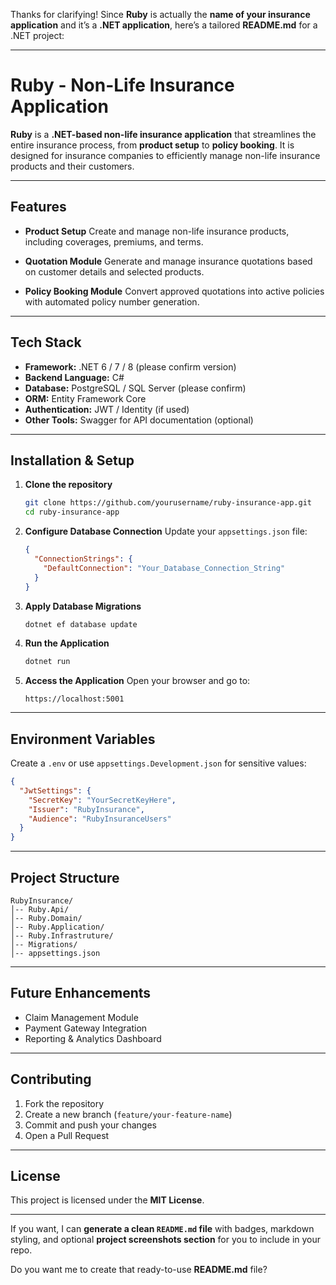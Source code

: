 Thanks for clarifying! Since **Ruby** is actually the **name of your insurance application** and it’s a **.NET application**, here’s a tailored **README.md** for a .NET project:

---

# Ruby - Non-Life Insurance Application

**Ruby** is a **.NET-based non-life insurance application** that streamlines the entire insurance process, from **product setup** to **policy booking**. It is designed for insurance companies to efficiently manage non-life insurance products and their customers.

---

## **Features**

- **Product Setup**
  Create and manage non-life insurance products, including coverages, premiums, and terms.

- **Quotation Module**
  Generate and manage insurance quotations based on customer details and selected products.

- **Policy Booking Module**
  Convert approved quotations into active policies with automated policy number generation.

---

## **Tech Stack**

- **Framework:** .NET 6 / 7 / 8 (please confirm version)
- **Backend Language:** C#
- **Database:** PostgreSQL / SQL Server (please confirm)
- **ORM:** Entity Framework Core
- **Authentication:** JWT / Identity (if used)
- **Other Tools:** Swagger for API documentation (optional)

---

## **Installation & Setup**

1. **Clone the repository**

   ```bash
   git clone https://github.com/yourusername/ruby-insurance-app.git
   cd ruby-insurance-app
   ```

2. **Configure Database Connection**
   Update your `appsettings.json` file:

   ```json
   {
     "ConnectionStrings": {
       "DefaultConnection": "Your_Database_Connection_String"
     }
   }
   ```

3. **Apply Database Migrations**

   ```bash
   dotnet ef database update
   ```

4. **Run the Application**

   ```bash
   dotnet run
   ```

5. **Access the Application**
   Open your browser and go to:

   ```
   https://localhost:5001
   ```

---

## **Environment Variables**

Create a `.env` or use `appsettings.Development.json` for sensitive values:

```json
{
  "JwtSettings": {
    "SecretKey": "YourSecretKeyHere",
    "Issuer": "RubyInsurance",
    "Audience": "RubyInsuranceUsers"
  }
}
```

---

## **Project Structure**

```
RubyInsurance/
│-- Ruby.Api/
│-- Ruby.Domain/
│-- Ruby.Application/
│-- Ruby.Infrastruture/
│-- Migrations/
│-- appsettings.json
```

---

## **Future Enhancements**

- Claim Management Module
- Payment Gateway Integration
- Reporting & Analytics Dashboard

---

## **Contributing**

1. Fork the repository
2. Create a new branch (`feature/your-feature-name`)
3. Commit and push your changes
4. Open a Pull Request

---

## **License**

This project is licensed under the **MIT License**.

---

If you want, I can **generate a clean `README.md` file** with badges, markdown styling, and optional **project screenshots section** for you to include in your repo.

Do you want me to create that ready-to-use **README.md** file?
